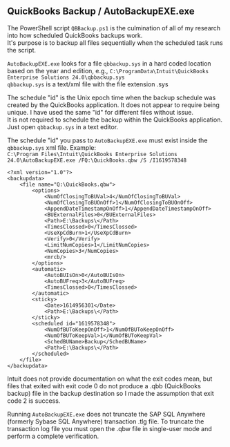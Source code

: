 ## QuickBooks Backup / AutoBackupEXE.exe
The PowerShell script `QBBackup.ps1` is the culmination of all of my research into how scheduled QuickBooks backups work.  
It's purpose is to backup all files sequentially when the scheduled task runs the script.

`AutoBackupEXE.exe` looks for a file `qbbackup.sys` in a hard coded location based on the year and edition, e.g., `C:\ProgramData\Intuit\QuickBooks Enterprise Solutions 24.0\qbbackup.sys`  
`qbbackup.sys` is a text/xml file with the file extension .sys

The schedule "id" is the Unix epoch time when the backup schedule was created by the QuickBooks application.
It does not appear to require being unique. I have used the same "id" for different files without issue.  
It is not required to schedule the backup within the QuickBooks application. Just open `qbbackup.sys` in a text editor.

The schedule "id" you pass to `AutoBackupEXE.exe` must exist inside the `qbbackup.sys` xml file. Example:  
`C:\Program Files\Intuit\QuickBooks Enterprise Solutions 24.0\AutoBackupEXE.exe /FQ:\QuickBooks.qbw /S /I1619578348`
```
<?xml version="1.0"?>
<backupdata>
	<file name="Q:\QuickBooks.qbw">
		<options>
			<NumOfClosingToBUVal>4</NumOfClosingToBUVal>
			<NumOfClosingToBUOnOff>1</NumOfClosingToBUOnOff>
			<AppendDateTimestampOnOff>1</AppendDateTimestampOnOff>
			<BUExternalFiles>0</BUExternalFiles>
			<Path>E:\Backups\</Path>
			<TimesClossed>0</TimesClossed>
			<UseXpCdBurn>1</UseXpCdBurn>
			<Verify>0</Verify>
			<LimitNumCopies>1</LimitNumCopies>
			<NumCopies>3</NumCopies>
			<mrcb/>
		</options>
		<automatic>
			<AutoBUIsOn>0</AutoBUIsOn>
			<AutoBUFreq>3</AutoBUFreq>
			<TimesClossed>0</TimesClossed>
		</automatic>
		<sticky>
			<Date>1614956301</Date>
			<Path>E:\Backups\</Path>
		</sticky>
		<scheduled id="1619578348">
			<NumOfBUToKeepOnOff>1</NumOfBUToKeepOnOff>
			<NumOfBUToKeepVal>1</NumOfBUToKeepVal>
			<SchedBUName>Backup</SchedBUName>
			<Path>E:\Backups\</Path>
		</scheduled>
	</file>
</backupdata>

```

Intuit does not provide documentation on what the exit codes mean, but files that exited with exit code 0 do not produce a .qbb (QuickBooks backup) file in the backup destination so I made the assumption that exit code 2 is success.  

Running `AutoBackupEXE.exe` does not truncate the SAP SQL Anywhere (formerly Sybase SQL Anywhere) transaction .tlg file. To truncate the transaction log file you must open the .qbw file in single-user mode and perform a complete verification.
